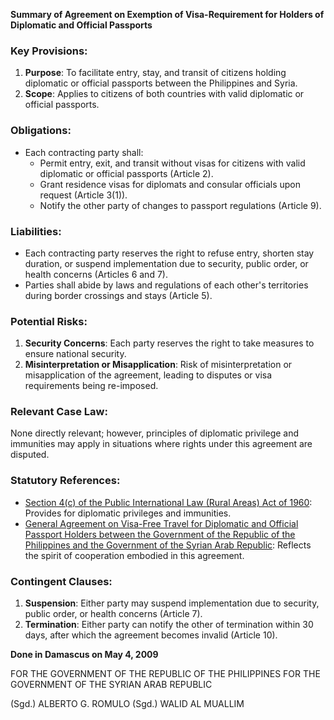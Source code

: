 **Summary of Agreement on Exemption of Visa-Requirement for Holders of Diplomatic and Official Passports**

### Key Provisions:

1. **Purpose**: To facilitate entry, stay, and transit of citizens holding diplomatic or official passports between the Philippines and Syria.
2. **Scope**: Applies to citizens of both countries with valid diplomatic or official passports.

### Obligations:

* Each contracting party shall:
	+ Permit entry, exit, and transit without visas for citizens with valid diplomatic or official passports (Article 2).
	+ Grant residence visas for diplomats and consular officials upon request (Article 3(1)).
	+ Notify the other party of changes to passport regulations (Article 9).

### Liabilities:

* Each contracting party reserves the right to refuse entry, shorten stay duration, or suspend implementation due to security, public order, or health concerns (Articles 6 and 7).
* Parties shall abide by laws and regulations of each other's territories during border crossings and stays (Article 5).

### Potential Risks:

1. **Security Concerns**: Each party reserves the right to take measures to ensure national security.
2. **Misinterpretation or Misapplication**: Risk of misinterpretation or misapplication of the agreement, leading to disputes or visa requirements being re-imposed.

### Relevant Case Law:

None directly relevant; however, principles of diplomatic privilege and immunities may apply in situations where rights under this agreement are disputed.

### Statutory References:

* [Section 4(c) of the Public International Law (Rural Areas) Act of 1960](https://prisopa.com/laws/philippines/public-international-law-rural-areas-act-of-1960): Provides for diplomatic privileges and immunities.
* [General Agreement on Visa-Free Travel for Diplomatic and Official Passport Holders between the Government of the Republic of the Philippines and the Government of the Syrian Arab Republic](https://www.dfa.gov.ph/presscenter/pr-statement/2023/02/20/public-announcements/visa-free-travel-diplomatic-official-passports): Reflects the spirit of cooperation embodied in this agreement.

### Contingent Clauses:

1. **Suspension**: Either party may suspend implementation due to security, public order, or health concerns (Article 7).
2. **Termination**: Either party can notify the other of termination within 30 days, after which the agreement becomes invalid (Article 10).

**Done in Damascus on May 4, 2009**

 FOR THE GOVERNMENT OF THE REPUBLIC OF THE PHILIPPINES
 FOR THE GOVERNMENT OF THE SYRIAN ARAB REPUBLIC

 (Sgd.) ALBERTO G. ROMULO
 (Sgd.) WALID AL MUALLIM